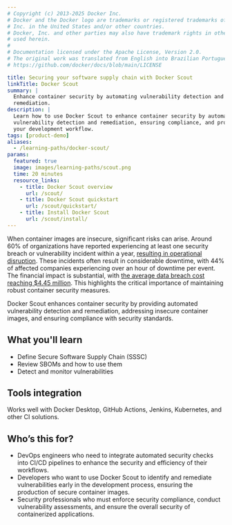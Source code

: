 ```yaml
---
# Copyright (c) 2013-2025 Docker Inc.
# Docker and the Docker logo are trademarks or registered trademarks of Docker,
# Inc. in the United States and/or other countries.
# Docker, Inc. and other parties may also have trademark rights in other terms
# used herein.
#
# Documentation licensed under the Apache License, Version 2.0.
# The original work was translated from English into Brazilian Portuguese.
# https://github.com/docker/docs/blob/main/LICENSE

title: Securing your software supply chain with Docker Scout
linkTitle: Docker Scout
summary: |
  Enhance container security by automating vulnerability detection and
  remediation.
description: |
  Learn how to use Docker Scout to enhance container security by automating
  vulnerability detection and remediation, ensuring compliance, and protecting
  your development workflow.
tags: [product-demo]
aliases:
  - /learning-paths/docker-scout/
params:
  featured: true
  image: images/learning-paths/scout.png
  time: 20 minutes
  resource_links:
    - title: Docker Scout overview
      url: /scout/
    - title: Docker Scout quickstart
      url: /scout/quickstart/
    - title: Install Docker Scout
      url: /scout/install/
---
```

When container images are insecure, significant risks can arise. Around 60% of
organizations have reported experiencing at least one security breach or
vulnerability incident within a year, [resulting in operational
disruption][CSA]. These incidents often result in considerable downtime, with
44% of affected companies experiencing over an hour of downtime per event. The
financial impact is substantial, with [the average data breach cost reaching
$4.45 million][IBM]. This highlights the critical importance of maintaining
robust container security measures.

Docker Scout enhances container security by providing automated vulnerability
detection and remediation, addressing insecure container images, and ensuring
compliance with security standards.

[CSA]: https://cloudsecurityalliance.org/blog/2023/09/21/2023-global-cloud-threat-report-cloud-attacks-are-lightning-fast
[IBM]: https://www.ibm.com/reports/data-breach

## What you'll learn

- Define Secure Software Supply Chain (SSSC)
- Review SBOMs and how to use them
- Detect and monitor vulnerabilities

## Tools integration

Works well with Docker Desktop, GitHub Actions, Jenkins, Kubernetes, and
other CI solutions.

## Who’s this for?

- DevOps engineers who need to integrate automated security checks into CI/CD
  pipelines to enhance the security and efficiency of their workflows.
- Developers who want to use Docker Scout to identify and remediate
  vulnerabilities early in the development process, ensuring the production of
  secure container images.
- Security professionals who must enforce security compliance, conduct
  vulnerability assessments, and ensure the overall security of containerized
  applications.

<div id="scout-lp-survey-anchor"></div>
